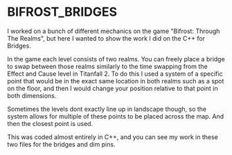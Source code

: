 # BIFROST_BRIDGES
I worked on a bunch of different mechanics on the game "Bifrost: Through The Realms", but here I wanted to show the work I did on the C++ for Bridges.

In the game each level consists of two realms. You can freely place a bridge to swap between those realms similarly to the time swapping from the Effect and Cause level in Titanfall 2. To do this I used a system of a specific point that would be in the exact same location in both realms such as a spot on the floor, and then I would change your position relative to that point in both dimensions. 

Sometimes the levels dont exactly line up in landscape though, so the system allows for multiple of these points to be placed across the map. And then the closest point is used.

This was coded almost entirely in C++, and you can see my work in these two files for the bridges and dim pins.
